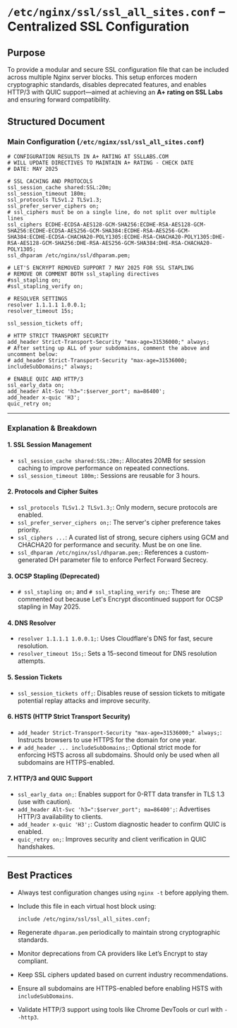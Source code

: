 
# `/etc/nginx/ssl/ssl_all_sites.conf` – Centralized SSL Configuration

## Purpose

To provide a modular and secure SSL configuration file that can be included across multiple Nginx server blocks. This setup enforces modern cryptographic standards, disables deprecated features, and enables HTTP/3 with QUIC support—aimed at achieving an **A+ rating on SSL Labs** and ensuring forward compatibility.

## Structured Document

### Main Configuration (`/etc/nginx/ssl/ssl_all_sites.conf`)

```nginx
# CONFIGURATION RESULTS IN A+ RATING AT SSLLABS.COM
# WILL UPDATE DIRECTIVES TO MAINTAIN A+ RATING - CHECK DATE
# DATE: MAY 2025

# SSL CACHING AND PROTOCOLS
ssl_session_cache shared:SSL:20m;
ssl_session_timeout 180m;
ssl_protocols TLSv1.2 TLSv1.3;
ssl_prefer_server_ciphers on;
# ssl_ciphers must be on a single line, do not split over multiple lines
ssl_ciphers ECDHE-ECDSA-AES128-GCM-SHA256:ECDHE-RSA-AES128-GCM-SHA256:ECDHE-ECDSA-AES256-GCM-SHA384:ECDHE-RSA-AES256-GCM-SHA384:ECDHE-ECDSA-CHACHA20-POLY1305:ECDHE-RSA-CHACHA20-POLY1305:DHE-RSA-AES128-GCM-SHA256:DHE-RSA-AES256-GCM-SHA384:DHE-RSA-CHACHA20-POLY1305;
ssl_dhparam /etc/nginx/ssl/dhparam.pem;

# LET'S ENCRYPT REMOVED SUPPORT 7 MAY 2025 FOR SSL STAPLING
# REMOVE OR COMMENT BOTH ssl_stapling directives
#ssl_stapling on;
#ssl_stapling_verify on;

# RESOLVER SETTINGS
resolver 1.1.1.1 1.0.0.1;
resolver_timeout 15s;

ssl_session_tickets off;

# HTTP STRICT TRANSPORT SECURITY
add_header Strict-Transport-Security "max-age=31536000;" always;
# After setting up ALL of your subdomains, comment the above and uncomment below:
# add_header Strict-Transport-Security "max-age=31536000; includeSubDomains;" always;

# ENABLE QUIC AND HTTP/3
ssl_early_data on;
add_header Alt-Svc 'h3=":$server_port"; ma=86400';
add_header x-quic 'H3';
quic_retry on;
```

---

### Explanation & Breakdown

#### 1. **SSL Session Management**

* `ssl_session_cache shared:SSL:20m;`: Allocates 20MB for session caching to improve performance on repeated connections.
* `ssl_session_timeout 180m;`: Sessions are reusable for 3 hours.

#### 2. **Protocols and Cipher Suites**

* `ssl_protocols TLSv1.2 TLSv1.3;`: Only modern, secure protocols are enabled.
* `ssl_prefer_server_ciphers on;`: The server's cipher preference takes priority.
* `ssl_ciphers ...`: A curated list of strong, secure ciphers using GCM and CHACHA20 for performance and security. Must be on one line.
* `ssl_dhparam /etc/nginx/ssl/dhparam.pem;`: References a custom-generated DH parameter file to enforce Perfect Forward Secrecy.

#### 3. **OCSP Stapling (Deprecated)**

* `# ssl_stapling on;` and `# ssl_stapling_verify on;`: These are commented out because Let's Encrypt discontinued support for OCSP stapling in May 2025.

#### 4. **DNS Resolver**

* `resolver 1.1.1.1 1.0.0.1;`: Uses Cloudflare's DNS for fast, secure resolution.
* `resolver_timeout 15s;`: Sets a 15-second timeout for DNS resolution attempts.

#### 5. **Session Tickets**

* `ssl_session_tickets off;`: Disables reuse of session tickets to mitigate potential replay attacks and improve security.

#### 6. **HSTS (HTTP Strict Transport Security)**

* `add_header Strict-Transport-Security "max-age=31536000;" always;`: Instructs browsers to use HTTPS for the domain for one year.
* `# add_header ... includeSubDomains;`: Optional strict mode for enforcing HSTS across all subdomains. Should only be used when all subdomains are HTTPS-enabled.

#### 7. **HTTP/3 and QUIC Support**

* `ssl_early_data on;`: Enables support for 0-RTT data transfer in TLS 1.3 (use with caution).
* `add_header Alt-Svc 'h3=":$server_port"; ma=86400';`: Advertises HTTP/3 availability to clients.
* `add_header x-quic 'H3';`: Custom diagnostic header to confirm QUIC is enabled.
* `quic_retry on;`: Improves security and client verification in QUIC handshakes.

---

## Best Practices

* Always test configuration changes using `nginx -t` before applying them.
* Include this file in each virtual host block using:

  ```nginx
  include /etc/nginx/ssl/ssl_all_sites.conf;
  ```
* Regenerate `dhparam.pem` periodically to maintain strong cryptographic standards.
* Monitor deprecations from CA providers like Let’s Encrypt to stay compliant.
* Keep SSL ciphers updated based on current industry recommendations.
* Ensure all subdomains are HTTPS-enabled before enabling HSTS with `includeSubDomains`.
* Validate HTTP/3 support using tools like Chrome DevTools or curl with `--http3`.
